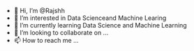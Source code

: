 - 👋 Hi, I’m @Rajshh
- 👀 I’m interested in Data Scienceand Machine Learing
- 🌱 I’m currently learning Data Science and Machine Learning
- 💞️ I’m looking to collaborate on ...
- 📫 How to reach me ...

<!---
Rajshh/Rajshh is a ✨ special ✨ repository because its `README.md` (this file) appears on your GitHub profile.
You can click the Preview link to take a look at your changes.
--->
